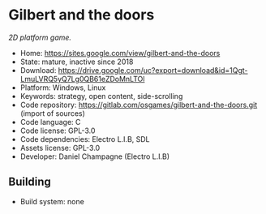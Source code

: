 # Gilbert and the doors

_2D platform game._

- Home: https://sites.google.com/view/gilbert-and-the-doors
- State: mature, inactive since 2018
- Download: https://drive.google.com/uc?export=download&id=1Qgt-LmuLVRQ5yQ7Lg0QB61eZDoMnLTOl
- Platform: Windows, Linux
- Keywords: strategy, open content, side-scrolling
- Code repository: https://gitlab.com/osgames/gilbert-and-the-doors.git (import of sources)
- Code language: C
- Code license: GPL-3.0
- Code dependencies: Electro L.I.B, SDL
- Assets license: GPL-3.0
- Developer: Daniel Champagne (Electro L.I.B)

## Building

- Build system: none